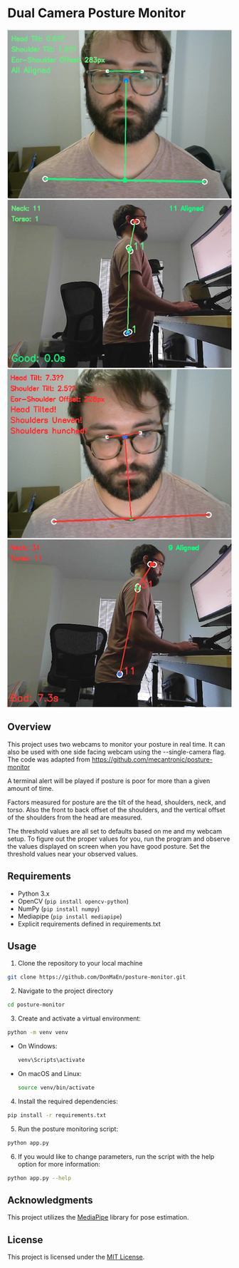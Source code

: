 # Dual Camera Posture Monitor

![](front_good.png)
![](side_good.png)
![](front_bad.png)
![](side_bad.png)

## Overview
This project uses two webcams to monitor your posture in real time. It can also be used with one side facing webcam using the --single-camera flag. The code was adapted from https://github.com/mecantronic/posture-monitor

A terminal alert will be played if posture is poor for more than a given amount of time.

Factors measured for posture are the tilt of the head, shoulders, neck, and torso. Also the front to back offset of the shoulders, and the vertical offset of the shoulders from the head are measured.

The threshold values are all set to defaults based on me and my webcam setup. To figure out the proper values for you, run the program and observe the values displayed on screen when you have good posture. Set the threshold values near your observed values.


## Requirements
* Python 3.x
* OpenCV (`pip install opencv-python`)
* NumPy (`pip install numpy`)
* Mediapipe (`pip install mediapipe`)
* Explicit requirements defined in requirements.txt

## Usage
1. Clone the repository to your local machine
``` bash
git clone https://github.com/DonMaEn/posture-monitor.git
```

2. Navigate to the project directory
``` bash
cd posture-monitor
```

3. Create and activate a virtual environment:
``` bash
python -m venv venv
```
* On Windows:
    ``` bash
    venv\Scripts\activate
    ```
* On macOS and Linux:
    ``` bash
    source venv/bin/activate
    ```

4. Install the required dependencies:
``` bash
pip install -r requirements.txt
```

5. Run the posture monitoring script:
``` bash
python app.py 
```

6. If you would like to change parameters, run the script with the help option for more information:
``` bash
python app.py --help
```

## Acknowledgments
This project utilizes the [MediaPipe](https://mediapipe.dev/) library for pose estimation.

## License
This project is licensed under the [MIT License](https://opensource.org/license/mit/).

